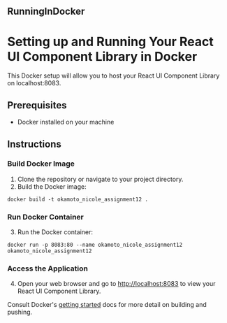 ## RunningInDocker

# Setting up and Running Your React UI Component Library in Docker

This Docker setup will allow you to host your React UI Component Library on localhost:8083.

## Prerequisites

- Docker installed on your machine

## Instructions

### Build Docker Image

1. Clone the repository or navigate to your project directory.
2. Build the Docker image:

```
docker build -t okamoto_nicole_assignment12 .
```

### Run Docker Container

3. Run the Docker container:

```
docker run -p 8083:80 --name okamoto_nicole_assignment12 okamoto_nicole_assignment12
```

### Access the Application

4. Open your web browser and go to [http://localhost:8083](http://localhost:8083) to view your React UI Component Library.

Consult Docker's [getting started](https://docs.docker.com/go/get-started-sharing/)
docs for more detail on building and pushing.
